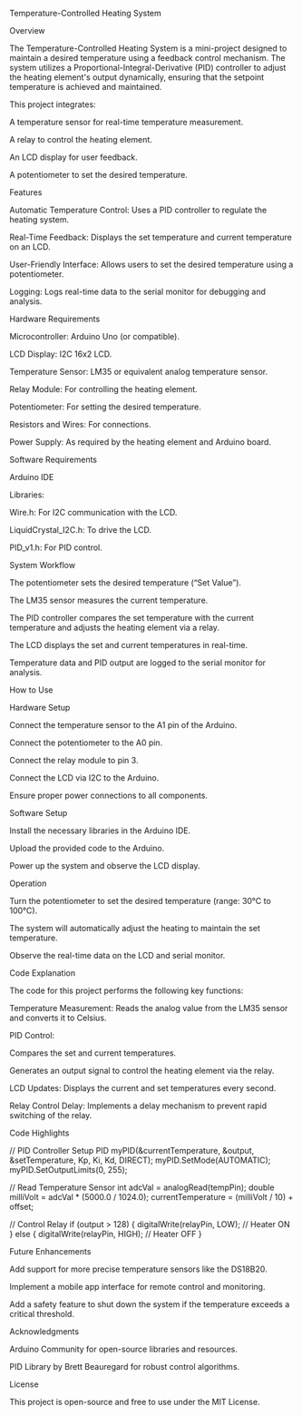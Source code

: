 Temperature-Controlled Heating System

Overview

The Temperature-Controlled Heating System is a mini-project designed to maintain a desired temperature using a feedback control mechanism. The system utilizes a Proportional-Integral-Derivative (PID) controller to adjust the heating element's output dynamically, ensuring that the setpoint temperature is achieved and maintained.

This project integrates:

A temperature sensor for real-time temperature measurement.

A relay to control the heating element.

An LCD display for user feedback.

A potentiometer to set the desired temperature.

Features

Automatic Temperature Control: Uses a PID controller to regulate the heating system.

Real-Time Feedback: Displays the set temperature and current temperature on an LCD.

User-Friendly Interface: Allows users to set the desired temperature using a potentiometer.

Logging: Logs real-time data to the serial monitor for debugging and analysis.

Hardware Requirements

Microcontroller: Arduino Uno (or compatible).

LCD Display: I2C 16x2 LCD.

Temperature Sensor: LM35 or equivalent analog temperature sensor.

Relay Module: For controlling the heating element.

Potentiometer: For setting the desired temperature.

Resistors and Wires: For connections.

Power Supply: As required by the heating element and Arduino board.

Software Requirements

Arduino IDE

Libraries:

Wire.h: For I2C communication with the LCD.

LiquidCrystal_I2C.h: To drive the LCD.

PID_v1.h: For PID control.

System Workflow

The potentiometer sets the desired temperature (“Set Value”).

The LM35 sensor measures the current temperature.

The PID controller compares the set temperature with the current temperature and adjusts the heating element via a relay.

The LCD displays the set and current temperatures in real-time.

Temperature data and PID output are logged to the serial monitor for analysis.

How to Use

Hardware Setup

Connect the temperature sensor to the A1 pin of the Arduino.

Connect the potentiometer to the A0 pin.

Connect the relay module to pin 3.

Connect the LCD via I2C to the Arduino.

Ensure proper power connections to all components.

Software Setup

Install the necessary libraries in the Arduino IDE.

Upload the provided code to the Arduino.

Power up the system and observe the LCD display.

Operation

Turn the potentiometer to set the desired temperature (range: 30°C to 100°C).

The system will automatically adjust the heating to maintain the set temperature.

Observe the real-time data on the LCD and serial monitor.

Code Explanation

The code for this project performs the following key functions:

Temperature Measurement: Reads the analog value from the LM35 sensor and converts it to Celsius.

PID Control:

Compares the set and current temperatures.

Generates an output signal to control the heating element via the relay.

LCD Updates: Displays the current and set temperatures every second.

Relay Control Delay: Implements a delay mechanism to prevent rapid switching of the relay.

Code Highlights

// PID Controller Setup
PID myPID(&currentTemperature, &output, &setTemperature, Kp, Ki, Kd, DIRECT);
myPID.SetMode(AUTOMATIC);
myPID.SetOutputLimits(0, 255);

// Read Temperature Sensor
int adcVal = analogRead(tempPin);
double milliVolt = adcVal * (5000.0 / 1024.0);
currentTemperature = (milliVolt / 10) + offset;

// Control Relay
if (output > 128) {
  digitalWrite(relayPin, LOW); // Heater ON
} else {
  digitalWrite(relayPin, HIGH); // Heater OFF
}

Future Enhancements

Add support for more precise temperature sensors like the DS18B20.

Implement a mobile app interface for remote control and monitoring.

Add a safety feature to shut down the system if the temperature exceeds a critical threshold.

Acknowledgments

Arduino Community for open-source libraries and resources.

PID Library by Brett Beauregard for robust control algorithms.

License

This project is open-source and free to use under the MIT License.

